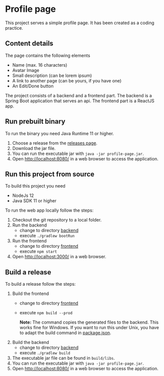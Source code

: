 # Profile page

This project serves a simple profile page. It has been created as a coding practice.

## Content details
The page contains the following elements
- Name (max. 16 characters)
- Avatar Image
- Small description (can be lorem ipsum)
- A link to another page (can be yours, if you have one)
- An Edit/Done button

The project consists of a backend and a frontend part. The backend is a Spring Boot application that serves an api. The frontend part is a ReactJS app.

## Run prebuilt binary

To run the binary you need Java Runtime 11 or higher.
1. Choose a release from the [releases page](https://github.com/YvonneReinhold/profile-page/releases).
1. Download the jar file.
1. You can run the executable jar with `java -jar profile-page.jar`.
1. Open [http://localhost:8080/](http://localhost:8080/) in a web browser to access the application.

## Run this project from source

To build this project you need
- NodeJs 12
- Java SDK 11 or higher

To run the web app locally follow the steps:
1. Checkout the git repository to a local folder.
1. Run the backend
    - change to directory [backend](backend/)
    - execute `./gradlew bootRun`
1. Run the frontend
    - change to directory [frontend](frontend/)
    - execute `npm start`
1. Open [http://localhost:3000/](http://localhost:3000/) in a web browser.

## Build a release

To build a release follow the steps:
1. Build the frontend
    - change to directory [frontend](frontend/)
    - execute `npm build --prod`

        **Note:** The command copies the generated files to the backend. This works fine for Windows. If you want to run this under Unix, you have to adapt the build command in [package.json](frontend/package.json).
1. Build the backend
    - change to directory [backend](backend/)
    - execute `./gradlew build`
1. The executable jar file can be found in `build/libs`.
1. You can run the executable jar with `java -jar profile-page.jar`.
1. Open [http://localhost:8080/](http://localhost:8080/) in a web browser to access the application.